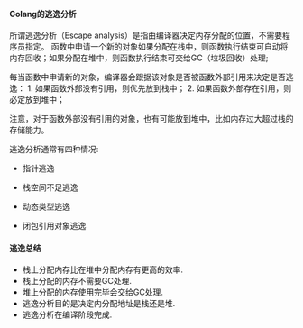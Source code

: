#### Golang的逃逸分析

所谓逃逸分析（Escape analysis）是指由编译器决定内存分配的位置，不需要程序员指定。 函数中申请一个新的对象如果分配在栈中，则函数执行结束可自动将内存回收；如果分配在堆中，则函数执行结束可交给GC（垃圾回收）处理;


每当函数中申请新的对象，编译器会跟据该对象是否被函数外部引用来决定是否逃逸： 1. 如果函数外部没有引用，则优先放到栈中； 2. 如果函数外部存在引用，则必定放到堆中；

注意，对于函数外部没有引用的对象，也有可能放到堆中，比如内存过大超过栈的存储能力。

逃逸分析通常有四种情况:

* 指针逃逸

* 栈空间不足逃逸

* 动态类型逃逸

* 闭包引用对象逃逸



#### 逃逸总结

* 栈上分配内存比在堆中分配内存有更高的效率.
* 栈上分配的内存不需要GC处理.
* 堆上分配的内存使用完毕会交给GC处理.
* 逃逸分析目的是决定内分配地址是栈还是堆.
* 逃逸分析在编译阶段完成.
